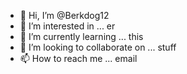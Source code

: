 - 👋 Hi, I’m @Berkdog12
- 👀 I’m interested in ... er
- 🌱 I’m currently learning ... this
- 💞️ I’m looking to collaborate on ... stuff
- 📫 How to reach me ... email

<!---
Berkdog12/Berkdog12 is a ✨ special ✨ repository because its `README.md` (this file) appears on your GitHub profile.
You can click the Preview link to take a look at your changes. nice
--->
